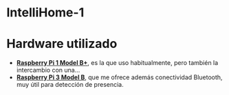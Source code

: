 # IntelliHome-1

# Hardware utilizado
* __[Raspberry Pi 1 Model B+](https://www.raspberrypi.org/products/raspberry-pi-1-model-b/)__, es la que uso habitualmente, pero también la intercambio con una...
* __[Raspberry Pi 3 Model B](https://www.raspberrypi.org/products/raspberry-pi-3-model-b/)__, que me ofrece además conectividad Bluetooth, muy útil para detección de presencia.

